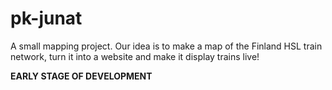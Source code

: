 # pk-junat
A small mapping project. Our idea is to make a map of the Finland HSL train network, turn it into a website and make it display trains live!

**__EARLY STAGE OF DEVELOPMENT__**
